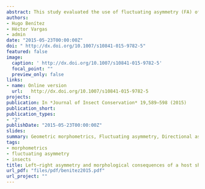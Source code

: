 ```yaml
---
abstract: This study evaluated the use of fluctuating asymmetry (FA) of shape, as a bio-indicator developmental stability (DS) in multiple populations of two different agricultural productions a) perennial (orchard) and b) annual (arable) crops on the carabid beetle Pterostichus melas melas (Creutzer, 1799) morphology. Shape variation and FA levels were estimated using geometric morphometrics. The results obtained using geometric morphometric analyses such as regressions (FA scores vs Shape) and partial least squares showed that carabids that inhabited the perennial agro-ecosystem seem to have adapted to the strong anthropogenic influence (i.e. IPM practices) at the phenotypic level, while the carabids inhabiting annual agro-ecosystems experience more unstable environments and their phenotypes seem to have been changed more recently. It was expected that phenotypes of the annual agro-ecosystems would be more variable than the long-established ones. Different IPM practices in agro-ecosystems generate different disturbance degrees in insect communities, and these effects can be successfully quantified by applying geometric morphometric techniques.
authors:
- Hugo Benítez
- Héctor Vargas
- admin
date: "2015-05-23T00:00:00Z"
doi: " http://dx.doi.org/10.1007/s10841-015-9782-5"
featured: false
image:
  caption: ' http://dx.doi.org/10.1007/s10841-015-9782-5'
  focal_point: ""
  preview_only: false
links:
- name: Online version
  url:   http://dx.doi.org/10.1007/s10841-015-9782-5
projects:
publication: In *Journal of Insect Conservation* 19,589–598 (2015)
publication_short: 
publication_types:
- "2"
publishDate: "2015-05-23T00:00:00Z"
slides: 
summary: Geometric morphometrics, Fluctuating asymmetry, Directional asymmetry, Geometridae, Wingshape
tags:
- morphometrics
- fluctuating asymmetry
- insects
title: Left–right asymmetry and morphological consequences of a host shift in the oligophagous Neotropical moth Macaria mirthae (Lepidoptera Geometridae)
url_pdf: "files/pdf/benitez2015.pdf"
url_project: ""
---
```


